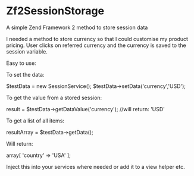 # Zf2SessionStorage
A simple Zend Framework 2 method to store session data

I needed a method to store currency so that I could customise my product pricing. 
User clicks on referred currency and the currency is saved to the session variable.

Easy to use:

To set the data:

$testData = new SessionService();
$testData->setData('currency','USD');

To get the value from a stored session:

result = $testData->getDataValue('currency'); //will return: 'USD'

To get a list of all items:

resultArray = $testData->getData();

Will return:

array[
'country' => 'USA'
];


Inject this into your services where needed or add it to a view helper etc.

